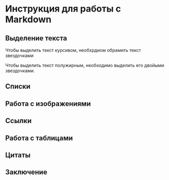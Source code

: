 # Инструкция для работы с Markdown

## Выделение текста

Чтобы выделить текст курсивом, необхрдиом обрамить текст звездочками

Чтобы выделить текст полужирным, необходимо выделить его двойыми звездочками.

## Списки

## Работа с изображениями

## Ссылки

## Работа с таблицами

## Цитаты

## Заключение

